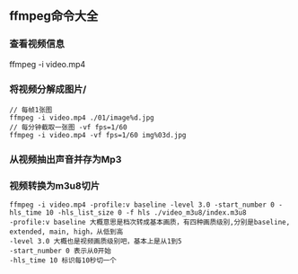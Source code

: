 ## ffmpeg命令大全

### 查看视频信息
ffmpeg -i video.mp4

### 将视频分解成图片/
```
// 每帧1张图
ffmpeg -i video.mp4 ./01/image%d.jpg
// 每分钟截取一张图 -vf fps=1/60
ffmpeg -i video.mp4 -vf fps=1/60 img%03d.jpg
```

### 从视频抽出声音并存为Mp3

### 视频转换为m3u8切片
```
ffmpeg -i video.mp4 -profile:v baseline -level 3.0 -start_number 0 -hls_time 10 -hls_list_size 0 -f hls ./video_m3u8/index.m3u8
-profile:v baseline 大概意思是档次转成基本画质，有四种画质级别,分别是baseline, extended, main, high，从低到高
-level 3.0 大概也是视频画质级别吧，基本上是从1到5
-start_number 0 表示从0开始
-hls_time 10 标识每10秒切一个
```
